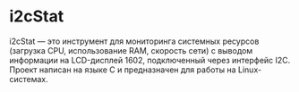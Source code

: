 # i2cStat
i2cStat — это инструмент для мониторинга системных ресурсов (загрузка CPU, использование RAM, скорость сети) с выводом информации на LCD-дисплей 1602, подключенный через интерфейс I2C. Проект написан на языке C и предназначен для работы на Linux-системах.
